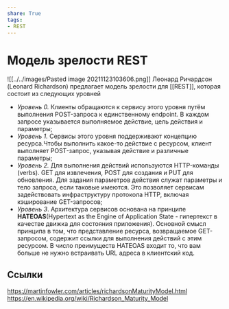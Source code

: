 ```yaml
---
share: True
tags: 
- REST
---
```

# Модель зрелости REST
![[../../images/Pasted image 20211123103606.png]]
Леонард Ричардсон (Leonard Richardson) предлагает модель зрелости для [[REST]], которая состоит из следующих уровней
+ *Уровень 0.* Клиенты обращаются к сервису этого уровня путём выполнения POST-запроса к единственному endpoint. В каждом запросе указывается выполняемое действие, цель действия и параметры;
+ *Уровень 1.* Сервисы этого уровня поддерживают концепцию ресурса.Чтобы выполнить какое-то действие с ресурсом, клиент выполняет POST-запрос, указывая действие и различные параметры;
+ *Уровень 2.* Для выполнения действий используются  HTTP-команды (verbs). GET для извлечения, POST для создания и PUT для обновления. Для задания параметров действия служат параметры и тело запроса, если таковые имеются. Это позволяет сервисам задействовать инфраструктуру протокола HTTP, включая кэширование GET-запросов;
+ *Уровень 3*. Архитектура сервисов основана на принципе **HATEOAS**(Hypertext as the Engine of Application State - гипертекст в качестве движка для состояния приложения). Основной смысл принципа в том, что представление ресурса, возвращаемое GET-запросом, содержит ссылки для выполнения действий с этим ресурсом. В число преимуществ HATEOAS входит то, что вам больше не нужно встраивать URL адреса в клиентский код.

## Ссылки
https://martinfowler.com/articles/richardsonMaturityModel.html
https://en.wikipedia.org/wiki/Richardson_Maturity_Model